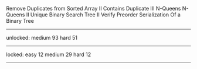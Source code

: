 Remove Duplicates from Sorted Array II
Contains Duplicate III
N-Queens
N-Queens II
Unique Binary Search Tree II
Verify Preorder Serialization Of a Binary Tree

--------------

unlocked:
medium 93
hard   51

---------------

locked:
easy   12
medium 29
hard   12

---------------